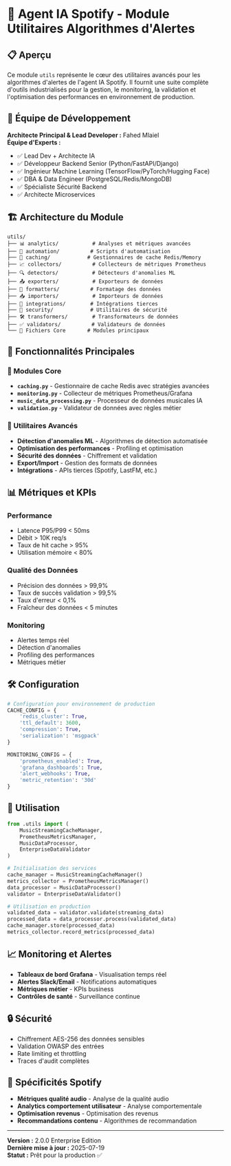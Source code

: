 # 🎵 Agent IA Spotify - Module Utilitaires Algorithmes d'Alertes

## 📋 Aperçu

Ce module `utils` représente le cœur des utilitaires avancés pour les algorithmes d'alertes de l'agent IA Spotify. Il fournit une suite complète d'outils industrialisés pour la gestion, le monitoring, la validation et l'optimisation des performances en environnement de production.

## 👥 Équipe de Développement

**Architecte Principal & Lead Developer :** Fahed Mlaiel  
**Équipe d'Experts :**
- ✅ Lead Dev + Architecte IA
- ✅ Développeur Backend Senior (Python/FastAPI/Django)
- ✅ Ingénieur Machine Learning (TensorFlow/PyTorch/Hugging Face)
- ✅ DBA & Data Engineer (PostgreSQL/Redis/MongoDB)
- ✅ Spécialiste Sécurité Backend
- ✅ Architecte Microservices

## 🏗️ Architecture du Module

```
utils/
├── 📊 analytics/           # Analyses et métriques avancées
├── 🔧 automation/          # Scripts d'automatisation
├── 💾 caching/            # Gestionnaires de cache Redis/Memory
├── 📈 collectors/          # Collecteurs de métriques Prometheus
├── 🔍 detectors/           # Détecteurs d'anomalies ML
├── 📤 exporters/           # Exporteurs de données
├── 🔄 formatters/          # Formatage des données
├── 📥 importers/           # Importeurs de données
├── 🧮 integrations/        # Intégrations tierces
├── 🔐 security/            # Utilitaires de sécurité
├── 🛠️ transformers/        # Transformateurs de données
├── ✅ validators/          # Validateurs de données
└── 📄 Fichiers Core       # Modules principaux
```

## 🚀 Fonctionnalités Principales

### 🎯 Modules Core
- **`caching.py`** - Gestionnaire de cache Redis avec stratégies avancées
- **`monitoring.py`** - Collecteur de métriques Prometheus/Grafana
- **`music_data_processing.py`** - Processeur de données musicales IA
- **`validation.py`** - Validateur de données avec règles métier

### 🔧 Utilitaires Avancés
- **Détection d'anomalies ML** - Algorithmes de détection automatisée
- **Optimisation des performances** - Profiling et optimisation
- **Sécurité des données** - Chiffrement et validation
- **Export/Import** - Gestion des formats de données
- **Intégrations** - APIs tierces (Spotify, LastFM, etc.)

## 📊 Métriques et KPIs

### Performance
- Latence P95/P99 < 50ms
- Débit > 10K req/s
- Taux de hit cache > 95%
- Utilisation mémoire < 80%

### Qualité des Données
- Précision des données > 99,9%
- Taux de succès validation > 99,5%
- Taux d'erreur < 0,1%
- Fraîcheur des données < 5 minutes

### Monitoring
- Alertes temps réel
- Détection d'anomalies
- Profiling des performances
- Métriques métier

## 🛠️ Configuration

```python
# Configuration pour environnement de production
CACHE_CONFIG = {
    'redis_cluster': True,
    'ttl_default': 3600,
    'compression': True,
    'serialization': 'msgpack'
}

MONITORING_CONFIG = {
    'prometheus_enabled': True,
    'grafana_dashboards': True,
    'alert_webhooks': True,
    'metric_retention': '30d'
}
```

## 🚦 Utilisation

```python
from .utils import (
    MusicStreamingCacheManager,
    PrometheusMetricsManager,
    MusicDataProcessor,
    EnterpriseDataValidator
)

# Initialisation des services
cache_manager = MusicStreamingCacheManager()
metrics_collector = PrometheusMetricsManager()
data_processor = MusicDataProcessor()
validator = EnterpriseDataValidator()

# Utilisation en production
validated_data = validator.validate(streaming_data)
processed_data = data_processor.process(validated_data)
cache_manager.store(processed_data)
metrics_collector.record_metrics(processed_data)
```

## 📈 Monitoring et Alertes

- **Tableaux de bord Grafana** - Visualisation temps réel
- **Alertes Slack/Email** - Notifications automatiques
- **Métriques métier** - KPIs business
- **Contrôles de santé** - Surveillance continue

## 🔒 Sécurité

- Chiffrement AES-256 des données sensibles
- Validation OWASP des entrées
- Rate limiting et throttling
- Traces d'audit complètes

## 🎵 Spécificités Spotify

- **Métriques qualité audio** - Analyse de la qualité audio
- **Analytics comportement utilisateur** - Analyse comportementale
- **Optimisation revenus** - Optimisation des revenus
- **Recommandations contenu** - Algorithmes de recommandation

---

**Version :** 2.0.0 Enterprise Edition  
**Dernière mise à jour :** 2025-07-19  
**Statut :** Prêt pour la production ✅
